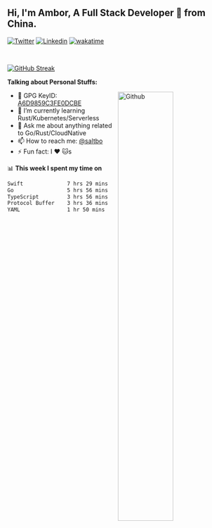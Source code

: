 ## Hi, I'm Ambor, A Full Stack Developer 🚀 from China.

[![Twitter](https://img.shields.io/badge/-saltbo-1ca0f1?style=flat&logo=twitter&logoColor=white)](https://twitter.com/rdsaltbo)
[![Linkedin](https://img.shields.io/badge/-saltbo-blue?style=flat&logo=Linkedin&logoColor=white)](https://www.linkedin.com/in/saltbo/)
[![wakatime](https://wakatime.com/badge/user/f82b1c77-faab-48cd-aef5-a12c0aff104b.svg)](https://wakatime.com/@f82b1c77-faab-48cd-aef5-a12c0aff104b)

&nbsp;  

[![GitHub Streak](https://streak-stats.demolab.com/?user=saltbo&hide_border=true&date_format=M%20j%5B%2C%20Y%5D)](https://git.io/streak-stats)


**Talking about Personal Stuffs:**
<!-- Any image aligned to the right. Beware the width  -->
<img width="50%" align="right" alt="Github" src="https://raw.githubusercontent.com/saltbo/saltbo/master/images/git-header.svg" />

- 🤘 GPG KeyID: [A6D9859C3FE0DCBE](https://saltbo.cn/pgp_keys.asc)
- 🌱 I’m currently learning Rust/Kubernetes/Serverless
- 💬 Ask me about anything related to Go/Rust/CloudNative
- 📫 How to reach me: [@saltbo](https://t.me/saltbo)
- ⚡ Fun fact: I :heart: :cat:s


📊 **This week I spent my time on**
<!--START_SECTION:waka-->

```txt
Swift              7 hrs 29 mins   ███████░░░░░░░░░░░░░░░░░░   28.47 %
Go                 5 hrs 56 mins   █████▓░░░░░░░░░░░░░░░░░░░   22.56 %
TypeScript         3 hrs 56 mins   ███▓░░░░░░░░░░░░░░░░░░░░░   14.98 %
Protocol Buffer    3 hrs 36 mins   ███▒░░░░░░░░░░░░░░░░░░░░░   13.71 %
YAML               1 hr 50 mins    █▓░░░░░░░░░░░░░░░░░░░░░░░   06.98 %
```

<!--END_SECTION:waka-->
